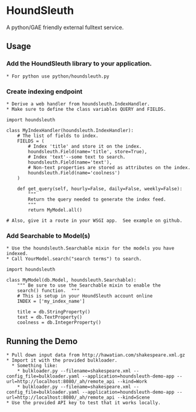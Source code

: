 # HoundSleuth

A python/GAE friendly external fulltext service.

## Usage

### Add the HoundSleuth library to your application.

	* For python use python/houndsleuth.py

### Create indexing endpoint

	* Derive a web handler from houndsleuth.IndexHandler.
	* Make sure to define the class variables QUERY and FIELDS.

    import houndsleuth
    
    class MyIndexHandler(houndsleuth.IndexHandler):
        # The list of fields to index.
        FIELDS = (
            # Index 'title' and store it on the index.
            houndsleuth.Field(name='title', store=True),
            # Index 'text'--some text to search.
            houndsleuth.Field(name='text'),
            # Non-text properties are stored as attributes on the index.
            houndsleuth.Field(name='coolness')
        )
    
        def get_query(self, hourly=False, daily=False, weekly=False):
            """
            Return the query needed to generate the index feed.
            """
            return MyModel.all()
    
    # Also, give it a route in your WSGI app.  See example on github.
	
### Add Searchable to Model(s)

	* Use the houndsleuth.Searchable mixin for the models you have indexed.
	* Call YourModel.search("search terms") to search.

    import houndsleuth
    
    class MyModel(db.Model, houndsleuth.Searchable):
        """ Be sure to use the Searchable mixin to enable the 
        search() function.  """
        # This is setup in your HoundSleuth account online
        INDEX = ['my_index_name'] 
    
        title = db.StringProperty()
        text = db.TextProperty()
        coolness = db.IntegerProperty()


## Running the Demo

	* Pull down input data from http://hawatian.com/shakespeare.xml.gz
	* Import it with the provided bulkloader.
      * Something like: 
        * bulkloader.py --filename=shakespeare.xml --config_file=bulkloader.yaml --application=houndsleuth-demo-app --url=http://localhost:8080/_ah/remote_api --kind=Work 
        * bulkloader.py --filename=shakespeare.xml --config_file=bulkloader.yaml --application=houndsleuth-demo-app --url=http://localhost:8080/_ah/remote_api --kind=Scene
	* Use the provided API key to test that it works locally.


